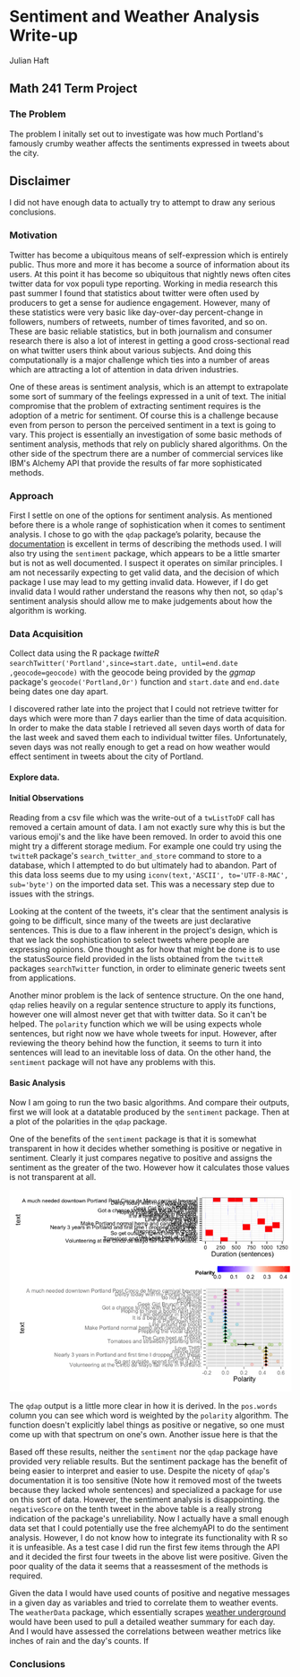 # Sentiment and Weather Analysis Write-up
Julian Haft  
## Math 241 Term Project

### The Problem
The problem I initally set out to investigate was how much Portland's famously crumby weather affects the sentiments expressed in tweets about the city.

## Disclaimer
I did not have enough data to actually try to attempt to draw any serious conclusions.

### Motivation
Twitter has become a ubiquitous means of self-expression which is entirely public. Thus more and more it has become a source of information about its users. At this point it has become so ubiquitous that nightly news often cites twitter data for vox populi type reporting. Working in media research this past summer I found that statistics about twitter were often used by producers to get a sense for audience engagement. However, many of these statistics were very basic like day-over-day percent-change in followers, numbers of retweets, number of times favorited, and so on. These are basic reliable statistics, but in both journalism and consumer research there is also a lot of interest in getting a good cross-sectional read on what twitter users think about various subjects. And doing this computationally is a major challenge which ties into a number of areas which are attracting a lot of attention in data driven industries.

One of these areas is sentiment analysis, which is an attempt to extrapolate some sort of summary of the feelings expressed in a unit of text. The initial compromise that the problem of extracting sentiment requires is the adoption of a metric for sentiment. Of course this is a challenge because even from person to person the perceived sentiment in a text is going to vary. This project is essentially an investigation of some basic methods of sentiment analysis, methods that rely on publicly shared algorithms. On the other side of the spectrum there are a number of commercial services like IBM's Alchemy API that provide the results of far more sophisticated methods. 


### Approach

First I settle on one of the options for sentiment analysis. As mentioned before there is a whole range of sophistication when it comes to sentiment analysis. I chose to go with the `qdap` package’s polarity, because the [documentation](http://trinker.github.io/qdap/vignettes/qdap_vignette.html#polarity) is excellent in terms of describing the methods used. I will also try using the `sentiment` package, which appears to be a little smarter but is not as well documented. I suspect it operates on similar principles. I am not necessarily expecting to get valid data, and the decision of which package I use may lead to my getting invalid data. However, if I do get invalid data I would rather understand the reasons why then not, so `qdap`'s sentiment analysis should allow me to make judgements about how the algorithm is working. 

### Data Acquisition
Collect data using the R package _twitteR_ `searchTwitter('Portland',since=start.date, until=end.date ,geocode=geocode)` with the geocode being provided by the _ggmap_ package's `geocode('Portland,Or')` function and `start.date` and `end.date` being dates one day apart.

I discovered rather late into the project that I could not retrieve twitter for days which were more than 7 days earlier than the time of data acquisition. In order to make the data stable I retrieved all seven days worth of data for the last week and saved them each to individual twitter files. Unfortunately, seven days was not really enough to get a read on how weather would effect sentiment in tweets about the city of Portland.

#### Explore data. 

<!--html_preserve--><div id="htmlwidget-2479" style="width:100%;height:auto;" class="datatables"></div>
<script type="application/json" data-for="htmlwidget-2479">{
  "x": {
    "data": [
      ["1", "2", "3", "4", "10", "17", "19", "20", "21", "22", "23", "24", "27", "28", "30", "31", "32", "33", "34", "35", "36", "38", "40", "41", "42", "43", "46", "48", "49", "50", "51", "52", "53", "54", "55", "56", "57", "58", "59", "60", "61", "62", "63"],
      [1, 2, 3, 4, 10, 17, 19, 20, 21, 22, 23, 24, 27, 28, 30, 31, 32, 33, 34, 35, 36, 38, 40, 41, 42, 43, 46, 48, 49, 50, 51, 52, 53, 54, 55, 56, 57, 58, 59, 60, 61, 62, 63],
      ["A little scary, but very cool", "I am at Hopworks Urban Brewery - hopworksbrewery in Portland, OR", "Prepping the vocal chords.  10 Barrel Brewing PDX", ", OR : Voucher Examiner at Department of Veterans Affairs", "It is a beautiful day, Portland. So get outside, spend time in a park. ", "I am at Deschutes Brewery &amp;amp; Public House - deschutespdxpub in Portland, OR", "A much needed downtown Portland Post Cinco de Mayo carnival bevrera|", "|", "Score original w/ zipper  Jackpot Records", " Portland State Vikings", "Missed youuuuuu", "Tomatoes and strawberry planting time! ! ! !", "Nice days for a beer", "Volunteering at the Cinco de Mayo fair here in Portland. Hoping to have a booth next year!", "Shadows, Sunshine, &amp;amp; Birthdays  Portland Waterfront", "Geek Girl Brunch Portland! !  Mother's Bistro &amp;amp; Bar", "Got a chance to ride with the Ducati 1299!  Portland, Oregon", "I am at Kenny &amp;amp; Zuke's Delicatessen - kennyandzukes in Portland, OR", "It is Party town here! !", "Best hat so far  Rialto", " Deschutes Brewery Portland Public House", "Make Portland normal hemp and cannabis event!", "Derby today with my Portland Sister.  McMenamins Mission Theater", "First stop Pints Brewing Company  Pints Urban", "Silently creeping along the waterfront  Portland Waterfront", "Sunny Portland  Portland State University", "Nearly 3 years in Portland and first time I dropped in on these. do not judge me|", "Tacos! ! !", "Portland exploring  Portland Saturday Market", "I am definitely in Portland.  Tilt", " Shut Up and Eat Portland", "I am at Public Domain in Portland, OR", "First stop: Rogue Brewery Falling in love with Portland already itgoeson  Rogue Distillery And", "Pretty colors  Ground Kontrol Classic Arcade", "I am at BedBathBeyond in Portland, OR", "Beautiful day for a trail run", "psufraz23", "Love THIS! !", "I am at TheBelmontGoats in Portland, OR", "One day closer to having my own garden  Portland Farmers Market", "The Cure beet at Trinket. Portland, OR.  Trinket", "Doughnut! Line around the block| maybe later.  Voodoo Doughnut", "One of my favorite houses in Portland, because it does not feel like Portland  Laurelhurst Village"]
    ],
    "container": "<table class=\"display\">\n  <thead>\n    <tr>\n      <th> </th>\n      <th>X</th>\n      <th>text</th>\n    </tr>\n  </thead>\n</table>",
    "options": {
      "columnDefs": [
        {
          "orderable": false,
          "targets": 0
        },
        {
          "className": "dt-right",
          "targets": 1
        }
      ],
      "order": [],
      "autoWidth": false
    },
    "callback": "function(table) {\nreturn table;\n}",
    "filter": "none"
  },
  "evals": ["callback"]
}</script><!--/html_preserve-->


#### Initial Observations
Reading from a csv file which was the write-out of a `twListToDF` call has removed a certain amount of data. I am not exactly sure why this is but the various emoji's and the like have been removed. In order to avoid this one might try a different storage medium. For example one could try using the `twitteR` package's `search_twitter_and_store` command to store to a database, which I attempted to do but ultimately had to abandon. Part of this data loss seems due to my using `iconv(text,'ASCII', to='UTF-8-MAC', sub='byte')` on the imported data set. This was a necessary step due to issues with the strings.

Looking at the content of the tweets, it's clear that the sentiment analysis is going to be difficult, since many of the tweets are just declarative sentences. This is due to a flaw inherent in the project's design, which is that we lack the sophistication to select tweets where people are expressing opinions. One thought as for how that might be done is to use the statusSource field provided in the lists obtained from the `twitteR` packages `searchTwitter` function, in order to eliminate generic tweets sent from applications.

Another minor problem is the lack of sentence structure. On the one hand, `qdap` relies heavily on a regular sentence structure to apply its functions, however one will almost never get that with twitter data. So it can't be helped. The `polarity` function which we will be using expects whole sentences, but right now we have whole tweets for input. However, after reviewing the theory behind how the function, it seems to turn it into sentences will lead to an inevitable loss of data. On the other hand, the `sentiment` package will not have any problems with this.

#### Basic Analysis

Now I am going to run the two basic algorithms. And compare their outputs, first we will look at a datatable produced by the `sentiment` package. Then at a plot of the polarities in the `qdap` package.

<!--html_preserve--><div id="htmlwidget-5630" style="width:100%;height:auto;" class="datatables"></div>
<script type="application/json" data-for="htmlwidget-5630">{
  "x": {
    "data": [
      ["1", "2", "3", "4", "10", "17", "19", "21", "22", "23", "24", "27", "28", "30", "31", "32", "33", "34", "35", "36", "38", "40", "41", "42", "43", "46", "48", "49", "50", "51", "52", "53", "54", "55", "56", "57", "58", "59", "60", "61", "62", "63"],
      [
        "A little scary, but very cool",
        "I am at Hopworks Urban Brewery - hopworksbrewery in Portland, OR",
        "Prepping the vocal chords.  10 Barrel Brewing PDX",
        "OR : Voucher Examiner at Department of Veterans Affairs",
        "It is a beautiful day, Portland. So get outside, spend time in a park. ",
        "I am at Deschutes Brewery &amp; Public House - deschutespdxpub in Portland, OR",
        "A much needed downtown Portland Post Cinco de Mayo carnival bevrera|",
        "Score original w/ zipper  Jackpot Records",
        "Portland State Vikings",
        "Missed youuuuuu",
        "Tomatoes and strawberry planting time! ! ! !",
        "Nice days for a beer",
        "Volunteering at the Cinco de Mayo fair here in Portland. Hoping to have a booth next year!",
        "Shadows, Sunshine, &amp; Birthdays  Portland Waterfront",
        "Geek Girl Brunch Portland! !  Mother's Bistro &amp; Bar",
        "Got a chance to ride with the Ducati 1299!  Portland, Oregon",
        "I am at Kenny &amp; Zuke's Delicatessen - kennyandzukes in Portland, OR",
        "It is Party town here! !",
        "Best hat so far  Rialto",
        "Deschutes Brewery Portland Public House",
        "Make Portland normal hemp and cannabis event!",
        "Derby today with my Portland Sister.  McMenamins Mission Theater",
        "First stop Pints Brewing Company  Pints Urban",
        "Silently creeping along the waterfront  Portland Waterfront",
        "Sunny Portland  Portland State University",
        "Nearly 3 years in Portland and first time I dropped in on these. do not judge me|",
        "Tacos! ! !",
        "Portland exploring  Portland Saturday Market",
        "I am definitely in Portland.  Tilt",
        "Shut Up and Eat Portland",
        "I am at Public Domain in Portland, OR",
        "First stop: Rogue Brewery Falling in love with Portland already itgoeson  Rogue Distillery And",
        "Pretty colors  Ground Kontrol Classic Arcade",
        "I am at BedBathBeyond in Portland, OR",
        "Beautiful day for a trail run",
        "psufraz23",
        "Love THIS! !",
        "I am at TheBelmontGoats in Portland, OR",
        "One day closer to having my own garden  Portland Farmers Market",
        "The Cure beet at Trinket. Portland, OR.  Trinket",
        "Doughnut! Line around the block| maybe later.  Voodoo Doughnut",
        "One of my favorite houses in Portland, because it does not feel like Portland  Laurelhurst Village"
      ],
      ["negative", "positive", "negative", "positive", "negative", "positive", "positive", "positive", "positive", "positive", "positive", "positive", "positive", "positive", "negative", "positive", "positive", "positive", "positive", "positive", "positive", "positive", "positive", "positive", "positive", "positive", "positive", "positive", "positive", "positive", "positive", "neutral", "positive", "positive", "positive", "positive", "positive", "positive", "positive", "positive", "negative", "positive"],
      ["1.03127774142571", "1.03127774142571", "1.03127774142571", "1.03127774142571", "9.47547003995745", "1.03127774142571", "1.03127774142571", "16.5333679773693", "9.47547003995745", "1.03127774142571", "1.03127774142571", "9.47547003995745", "8.78232285939751", "1.03127774142571", "1.03127774142571", "1.03127774142571", "1.03127774142571", "1.03127774142571", "9.47547003995745", "1.03127774142571", "16.5333679773693", "1.03127774142571", "1.03127774142571", "1.03127774142571", "17.2265151579293", "1.03127774142571", "1.03127774142571", "1.03127774142571", "8.78232285939751", "1.03127774142571", "1.03127774142571", "9.47547003995745", "17.2265151579293", "1.03127774142571", "9.47547003995745", "1.03127774142571", "9.47547003995745", "1.03127774142571", "1.03127774142571", "9.47547003995745", "1.03127774142571", "17.9196623384892"],
      ["18.5054868578024", "0.445453222112551", "8.78232285939751", "0.445453222112551", "17.8123396772424", "0.445453222112551", "0.445453222112551", "0.445453222112551", "0.445453222112551", "0.445453222112551", "0.445453222112551", "0.445453222112551", "0.445453222112551", "0.445453222112551", "8.78232285939751", "0.445453222112551", "0.445453222112551", "0.445453222112551", "0.445453222112551", "0.445453222112551", "0.445453222112551", "0.445453222112551", "0.445453222112551", "0.445453222112551", "0.445453222112551", "0.445453222112551", "0.445453222112551", "0.445453222112551", "0.445453222112551", "0.445453222112551", "0.445453222112551", "9.47547003995745", "0.445453222112551", "0.445453222112551", "0.445453222112551", "0.445453222112551", "0.445453222112551", "0.445453222112551", "0.445453222112551", "0.445453222112551", "8.78232285939751", "0.445453222112551"]
    ],
    "container": "<table class=\"display\">\n  <thead>\n    <tr>\n      <th> </th>\n      <th>text</th>\n      <th>sentiment</th>\n      <th>positiveScore</th>\n      <th>negativeScore</th>\n    </tr>\n  </thead>\n</table>",
    "options": {
      "columnDefs": [
        {
          "orderable": false,
          "targets": 0
        }
      ],
      "order": [],
      "autoWidth": false
    },
    "callback": "function(table) {\nreturn table;\n}",
    "filter": "none"
  },
  "evals": ["callback"]
}</script><!--/html_preserve-->
One of the benefits of the `sentiment` package is that it is somewhat transparent in how it decides whether something is positive or negative in sentiment. Clearly it just compares negative to positive and assigns the sentiment as the greater of the two. However how it calculates those values is not transparent at all.


<!--html_preserve--><div id="htmlwidget-5142" style="width:100%;height:auto;" class="datatables"></div>
<script type="application/json" data-for="htmlwidget-5142">{
  "x": {
    "data": [
      ["1", "2", "3", "4", "5", "9", "10", "11", "13", "14", "16", "17", "18", "19", "20", "23", "24", "26", "27", "28", "29", "30"],
      ["Prepping the vocal chords.", "It is a beautiful day, Portland.", "So get outside, spend time in a park.", "A much needed downtown Portland Post Cinco de Mayo carnival bevrera|", "Tomatoes and strawberry planting time!", "Volunteering at the Cinco de Mayo fair here in Portland.", "Hoping to have a booth next year!", "Geek Girl Brunch Portland!", "Got a chance to ride with the Ducati 1299!", "It is Party town here!", "Make Portland normal hemp and cannabis event!", "Derby today with my Portland Sister.", "Nearly 3 years in Portland and first time I dropped in on these.", "do not judge me|", "Tacos!", "I am definitely in Portland.", "Love THIS!", "The Cure beet at Trinket.", "Portland, OR.", "Doughnut!", "Line around the block|", "maybe later."],
      [0, 0, 0.438178046004133, 0, 0, 0.438178046004133, 0, 0, 0, 0, 0, 0, 0.438178046004133, 0, 0, 0, 0.438178046004133, 0, 0.438178046004133, 0, 0, 0.438178046004133],
      [
        "-",
        "-",
        ["beautiful", "fair", "love", "cure"],
        "-",
        "-",
        ["beautiful", "fair", "love", "cure"],
        "-",
        "-",
        "-",
        "-",
        "-",
        "-",
        ["beautiful", "fair", "love", "cure"],
        "-",
        "-",
        "-",
        ["beautiful", "fair", "love", "cure"],
        "-",
        ["beautiful", "fair", "love", "cure"],
        "-",
        "-",
        ["beautiful", "fair", "love", "cure"]
      ],
      [
        "-",
        "-",
        "-",
        "-",
        "-",
        "-",
        "-",
        "-",
        "-",
        "-",
        "-",
        "-",
        "-",
        "-",
        "-",
        "-",
        "-",
        "-",
        "-",
        "-",
        "-",
        "-"
      ]
    ],
    "container": "<table class=\"display\">\n  <thead>\n    <tr>\n      <th> </th>\n      <th>text</th>\n      <th>polarity</th>\n      <th>pos.words</th>\n      <th>neg.words</th>\n    </tr>\n  </thead>\n</table>",
    "options": {
      "columnDefs": [
        {
          "orderable": false,
          "targets": 0
        },
        {
          "className": "dt-right",
          "targets": 2
        }
      ],
      "order": [],
      "autoWidth": false
    },
    "callback": "function(table) {\nreturn table;\n}",
    "filter": "none"
  },
  "evals": ["callback"]
}</script><!--/html_preserve--><img src="write-up_files/figure-html/unnamed-chunk-3-1.png" title="" alt="" width="\maxwidth" />
The `qdap` output is a little more clear in how it is derived. In the `pos.words` column you can see which word is weighted by the `polarity` algorithm. The function doesn't explicitly label things as positive or negative, so one must come up with that spectrum on one's own. Another issue here is that the 


Based off these results, neither the `sentiment` nor the `qdap` package have provided very reliable results. But the sentiment package has the benefit of being easier to interpret and easier to use. Despite the nicety of `qdap`'s documentation it is too sensitive (Note how it removed most of the tweets because they lacked whole sentences) and specialized a package for use on this sort of data. However, the sentiment analysis is disappointing. the `negativeScore` on the tenth tweet in the above table is a really strong indication of the package's unreliability. Now I actually have a small enough data set that I could potentially use the free alchemyAPI to do the sentiment analysis. However, I do not know how to integrate its functionality with R so it is unfeasible. As a test case I did run the first few items through the API and it decided the first four tweets in the above list were positive. Given the poor quality of the data it seems that a reassesment of the methods is required.

Given the data I would have used counts of positive and negative messages in a given day as variables and tried to correlate them to weather events. The `weatherData` package, which essentially scrapes [weather underground](http://www.wunderground.com) would have been used to pull a detailed weather summary for each day. And I would have assessed the correlations between weather metrics like inches of rain and the day's counts. If  

### Conclusions

